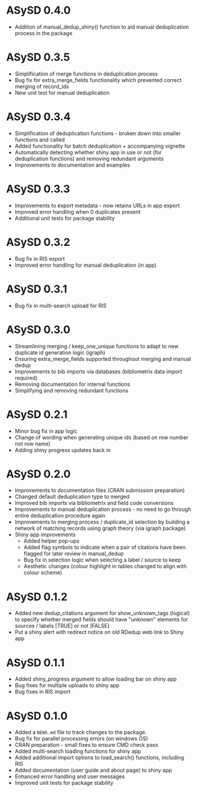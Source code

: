 # ASySD 0.4.0

* Addition of manual_dedup_shiny() function to aid manual deduplication process in the package

# ASySD 0.3.5

* Simplification of merge functions in deduplication process
* Bug fix for extra_merge_fields functionality which prevented correct merging of record_ids
* New unit test for manual deduplication

# ASySD 0.3.4

* Simplification of deduplication functions - broken down into smaller functions and called
* Added functionality for batch deduplication + accompanying vignette
* Automatically detecting whether shiny app in use or not (for deduplication functions) and removing redundant arguments
* Improvements to documentation and examples

# ASySD 0.3.3

* Improvements to export metadata - now retains URLs in app export
* Improved error handling when 0 duplicates present
* Additional unit tests for package stability

# ASySD 0.3.2

* Bug fix in RIS export 
* Improved error handling for manual deduplication (in app)

# ASySD 0.3.1

* Bug fix in multi-search upload for RIS

# ASySD 0.3.0

* Streamlining merging / keep_one_unique functions to adapt to new duplicate id generation logic (igraph)
* Ensuring extra_merge_fields supported throughout merging and manual dedup
* Improvements to bib imports via databases (bibliometrix data import required)
* Removing documentation for internal functions
* Simplifying and removing redundant functions

# ASySD 0.2.1

* Minor bug fix in app logic
* Change of wording when generating unique ids (based on row number not row name) 
* Adding shiny progress updates back in 

# ASySD 0.2.0
* Improvements to documentation files (CRAN submission preparation)
* Changed default deduplication type to merged
* Improved bib imports via bibliometrix and field code conversions
* Improvements to manual deduplication process - no need to go through entire deduplication procedure again 
* Improvements to merging process / duplicate_id selection by building a network of matching records using graph theory (via igraph package)
* Shiny app improvements
  - Added helper pop-ups
  - Added flag symbols to indicate when a pair of citations have been flagged for later review in manual_dedup
  - Bug fix in selection logic when selecting a label / source to keep 
  - Aesthetic changes (colour highlight in tables changed to align with colour scheme)

# ASySD 0.1.2
* Added new dedup_citations argument for show_unknown_tags (logical) to specify whether merged fields should have
"unknown" elements for sources / labels [TRUE] or not [FALSE]
* Put a shiny alert with redirect notice on old RDedup web link to Shiny app

# ASySD 0.1.1
* Added shiny_progress argument to allow loading bar on shiny app
* Bug fixes for multiple uploads to shiny app
* Bug fixes in RIS import

# ASySD 0.1.0

* Added a `NEWS.md` file to track changes to the package.
* Bug fix for parallel processing errors (on windows OS)
* CRAN preparation - small fixes to ensure CMD check pass
* Added multi-search loading functions for shiny app
* Added additional import options to load_search() functions, including RIS
* Added documentation (user guide and about page) to shiny app
* Enhanced error handling and user messages
* Improved unit tests for package stability

